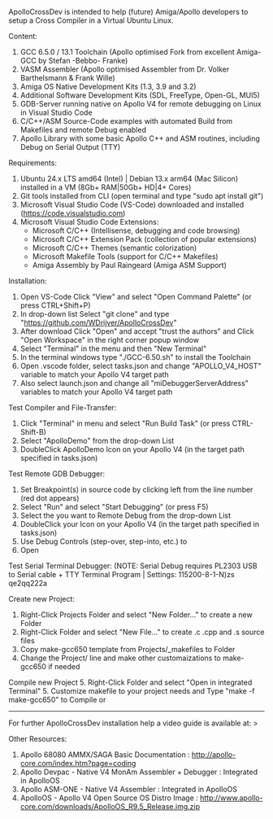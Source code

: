 ApolloCrossDev is intended to help (future) Amiga/Apollo developers to setup a Cross Compiler in a Virtual Ubuntu Linux.

Content:
1. GCC 6.5.0 / 13.1 Toolchain (Apollo optimised Fork from excellent Amiga-GCC by Stefan -Bebbo- Franke)
2. VASM Assembler (Apollo optimised Assembler from Dr. Volker Barthelsmann & Frank Wille) 
3. Amiga OS Native Development Kits (1.3, 3.9 and 3.2)
4. Additional Software Development Kits (SDL, FreeType, Open-GL, MUI5)
5. GDB-Server running native on Apollo V4 for remote debugging on Linux in Visual Studio Code
6. C/C++/ASM Source-Code examples with automated Build from Makefiles and remote Debug enabled
7. Apollo Library with some basic Apollo C++ and ASM routines, including Debug on Serial Output (TTY)

Requirements:
1. Ubuntu 24.x LTS amd64 (Intel) | Debian 13.x arm64 (Mac Silicon) installed in a VM (8Gb+ RAM|50Gb+ HD|4+ Cores) 
2. Git tools installed from CLI (open terminal and type "sudo apt install git")
3. Microsoft Visual Studio Code (VS-Code) downloaded and installed (https://code.visualstudio.com)
4. Microsoft Visual Studio Code Extensions:
   - Microsoft C/C++ (Intellisense, debugging and code browsing)
   - Microsoft C/C++ Extension Pack (collection of popular extensions)
   - Microsoft C/C++ Themes (semantic colorization)
   - Microsoft Makefile Tools (support for C/C++ Makefiles)
   - Amiga Assembly by Paul Raingeard (Amiga ASM Support) 

Installation:
1. Open VS-Code Click "View" and select "Open Command Palette" (or press CTRL+Shift+P)
2. In drop-down list Select "git clone" and type "https://github.com/WDrijver/ApolloCrossDev"  
3. After download Click "Open" and accept "trust the authors" and Click "Open Workspace" in the right corner popup window
4. Select "Terminal" in the menu and then "New Terminal"
5. In the terminal windows type "./GCC-6.50.sh" to install the Toolchain
6. Open .vscode folder, select tasks.json and change "APOLLO_V4_HOST" variable to match your Apollo V4 target path
7. Also select launch.json and change all "miDebuggerServerAddress" variables to match your Apollo V4 target path

Test Compiler and File-Transfer:
1. Click "Terminal" in menu and select "Run Build Task" (or press CTRL-Shift-B)
2. Select "ApolloDemo" from the drop-down List
3. DoubleClick ApolloDemo Icon on your Apollo V4 (in the target path specified in tasks.json)

Test Remote GDB Debugger:
1. Set Breakpoint(s) in <projectname> source code by clicking left from the line number (red dot appears)
2. Select "Run" and select "Start Debugging" (or press F5)
3. Select the <projectname> you want to Remote Debug from the drop-down List
4. DoubleClick your <projectname> Icon on your Apollo V4 (in the target path specified in tasks.json)
5. Use Debug Controls (step-over, step-into, etc.) to 
6. Open 

Test Serial Terminal Debugger:
(NOTE: Serial Debug requires PL2303 USB to Serial cable + TTY Terminal Program | Settings: 115200-8-1-N)zs qe2qq222a 

Create new Project:
1. Right-Click Projects Folder and select "New Folder..." to create a new <projectname> Folder
2. Right-Click <projectname> Folder and select "New File..." to create .c .cpp and .s source files
3. Copy make-gcc650 template from Projects/_makefiles to <projectname> Folder
4. Change the Project/<projectname> line and make other customaizations to make-gcc650 if needed

Compile new Project
5. Right-Click <projectname> Folder and select "Open in integrated Terminal"
5. Customize makefile to your project needs and Type "make -f make-gcc650" to Compile or 

--------------------------------------------------------------------------------------------------------------------

For further ApolloCrossDev installation help a video guide is available at: <TODO>>

Other Resources:
1. Apollo 68080 AMMX/SAGA Basic Documentation            : http://apollo-core.com/index.htm?page=coding
2. Apollo Devpac - Native V4 MonAm Assembler + Debugger  : Integrated in ApolloOS
3. Apollo ASM-ONE - Native V4 Assembler                  : Integrated in ApolloOS
4. ApolloOS - Apollo V4 Open Source OS Distro Image      : http://www.apollo-core.com/downloads/ApolloOS_R9.5_Release.img.zip
